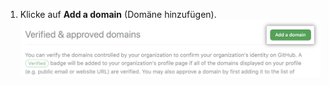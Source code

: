 1. Klicke auf **Add a domain** (Domäne hinzufügen). ![Schaltfläche „Add a domain“ (Domäne hinzufügen)](/assets/images/help/organizations/add-a-domain-button.png)
